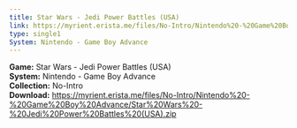 ```yaml
---
title: Star Wars - Jedi Power Battles (USA)
link: https://myrient.erista.me/files/No-Intro/Nintendo%20-%20Game%20Boy%20Advance/Star%20Wars%20-%20Jedi%20Power%20Battles%20(USA).zip
type: single1
System: Nintendo - Game Boy Advance
---
```

<b>Game:</b> Star Wars - Jedi Power Battles (USA)<br>
<b>System:</b> Nintendo - Game Boy Advance<br>
<b>Collection:</b> No-Intro<br>
<b>Download:</b> https://myrient.erista.me/files/No-Intro/Nintendo%20-%20Game%20Boy%20Advance/Star%20Wars%20-%20Jedi%20Power%20Battles%20(USA).zip